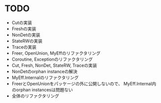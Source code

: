 TODO
====

* Cutの実装
* Freshの実装
* NonDetの実装
* StateRWの実装
* Traceの実装
* Freer, OpenUnion, MyEffのリファクタリング
* Coroutine, Exceptionのリファクタリング
* Cut, Fresh, NonDet, StateRW, Traceの実装
* NonDetのorphan instanceの解決
* MyEff.Internalのリファクタリング
* FreerとOpenUnionをパッケージの外に公開しないので、
	MyEff.Internal内のorphan instancesは問題ない
* 全体のリファクタリング
